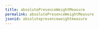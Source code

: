 ```yaml
---
title: absolutePresenceWeightMeasure
permalink: absolutePresenceWeightMeasure
jsonid: absolutepresenceweightmeasure
---
```

